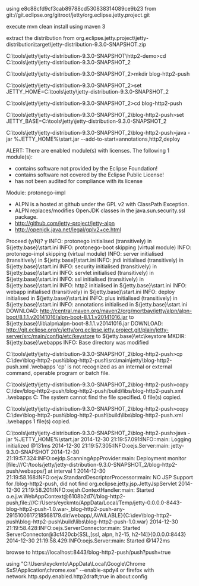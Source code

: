 using e8c88cfd9cf3cab89788cd530838314089ce9b23 from git://git.eclipse.org/gitroot/jetty/org.eclipse.jetty.project.git

execute mvn clean install using maven 3

extract the distribution from org.eclipse.jetty.project\jetty-distribution\target\jetty-distribution-9.3.0-SNAPSHOT.zip

C:\tools\jetty\jetty-distribution-9.3.0-SNAPSHOT\http2-demo>cd C:\tools\jetty\jetty-distribution-9.3.0-SNAPSHOT_2

C:\tools\jetty\jetty-distribution-9.3.0-SNAPSHOT_2>mkdir blog-http2-push

C:\tools\jetty\jetty-distribution-9.3.0-SNAPSHOT_2>set JETTY_HOME=C:\tools\jetty\jetty-distribution-9.3.0-SNAPSHOT_2

C:\tools\jetty\jetty-distribution-9.3.0-SNAPSHOT_2>cd blog-http2-push

C:\tools\jetty\jetty-distribution-9.3.0-SNAPSHOT_2\blog-http2-push>set JETTY_BASE=C:\tools\jetty\jetty-distribution-9.3.0-SNAPSHOT_2

C:\tools\jetty\jetty-distribution-9.3.0-SNAPSHOT_2\blog-http2-push>java -jar %JETTY_HOME%\start.jar --add-to-start=annotations,http2,deploy

ALERT: There are enabled module(s) with licenses.
The following 1 module(s):
 + contains software not provided by the Eclipse Foundation!
 + contains software not covered by the Eclipse Public License!
 + has not been audited for compliance with its license

 Module: protonego-impl
  + ALPN is a hosted at github under the GPL v2 with ClassPath Exception.
  + ALPN replaces/modifies OpenJDK classes in the java.sun.security.ssl package.
  + http://github.com/jetty-project/jetty-alpn
  + http://openjdk.java.net/legal/gplv2+ce.html

Proceed (y/N)? y
INFO: protonego       initialised (transitively) in ${jetty.base}\start.ini
INFO: protonego-boot  skipping (virtual module)
INFO: protonego-impl  skipping (virtual module)
INFO: server          initialised (transitively) in ${jetty.base}\start.ini
INFO: jndi            initialised (transitively) in ${jetty.base}\start.ini
INFO: security        initialised (transitively) in ${jetty.base}\start.ini
INFO: servlet         initialised (transitively) in ${jetty.base}\start.ini
INFO: ssl             initialised (transitively) in ${jetty.base}\start.ini
INFO: http2           initialised in ${jetty.base}\start.ini
INFO: webapp          initialised (transitively) in ${jetty.base}\start.ini
INFO: deploy          initialised in ${jetty.base}\start.ini
INFO: plus            initialised (transitively) in ${jetty.base}\start.ini
INFO: annotations     initialised in ${jetty.base}\start.ini
DOWNLOAD: http://central.maven.org/maven2/org/mortbay/jetty/alpn/alpn-boot/8.1.1.v20141016/alpn-boot-8.1.1.v20141016.jar to ${jetty.base}\lib\alpn\alpn-boot-8.1.1.v20141016.jar
DOWNLOAD: http://git.eclipse.org/c/jetty/org.eclipse.jetty.project.git/plain/jetty-server/src/main/config/etc/keystore to ${jetty.base}\etc\keystore
MKDIR: ${jetty.base}\webapps
INFO: Base directory was modified

C:\tools\jetty\jetty-distribution-9.3.0-SNAPSHOT_2\blog-http2-push>cp C:\dev\blog-http2-push\blog-http2-push\src\main\jetty\blog-http2-push.xml .\webapps
'cp' is not recognized as an internal or external command,
operable program or batch file.

C:\tools\jetty\jetty-distribution-9.3.0-SNAPSHOT_2\blog-http2-push>copy C:/dev/blog-http2-push/blog-http2-push/build/libs/blog-http2-push.xml .\webapps
C:
The system cannot find the file specified.
        0 file(s) copied.

C:\tools\jetty\jetty-distribution-9.3.0-SNAPSHOT_2\blog-http2-push>copy C:\dev\blog-http2-push\blog-http2-push\build\libs\blog-http2-push.xml .\webapps
        1 file(s) copied.

C:\tools\jetty\jetty-distribution-9.3.0-SNAPSHOT_2\blog-http2-push>java -jar %JETTY_HOME%\start.jar
2014-12-30 21:19:57.091:INFO::main: Logging initialized @131ms
2014-12-30 21:19:57.305:INFO:oejs.Server:main: jetty-9.3.0-SNAPSHOT
2014-12-30 21:19:57.324:INFO:oejdp.ScanningAppProvider:main: Deployment monitor [file:///C:/tools/jetty/jetty-distribution-9.3.0-SNAPSHOT_2/blog-http2-push/webapps/] at interval 1
2014-12-30 21:19:58.168:INFO:oejw.StandardDescriptorProcessor:main: NO JSP Support for /blog-http2-push, did not find org.eclipse.jetty.jsp.JettyJspServlet
2014-12-30 21:19:58.201:INFO:oejsh.ContextHandler:main: Started o.e.j.w.WebAppContext@6108b2d7{/blog-http2-push,file:///C:/Users/eyckmto/AppData/Local/Temp/jetty-0.0.0.0-8443-blog-http2-push-1.0.war-_blog-http2-push-any-2915100617218568179.dir/webapp/,AVAILABLE}{C:\dev\blog-http2-push\blog-http2-push\build\libs\blog-http2-push-1.0.war}
2014-12-30 21:19:58.428:INFO:oejs.ServerConnector:main: Started ServerConnector@3cf420cb{SSL,[ssl, alpn, h2-15, h2-14]}{0.0.0.0:8443}
2014-12-30 21:19:58.429:INFO:oejs.Server:main: Started @1472ms

browse to https://localhost:8443/blog-http2-push/push?push=true

using "C:\Users\eyckmto\AppData\Local\Google\Chrome SxS\Application\chrome.exe" --enable-spdy4
or firefox with network.http.spdy.enabled.http2draft;true in about:config